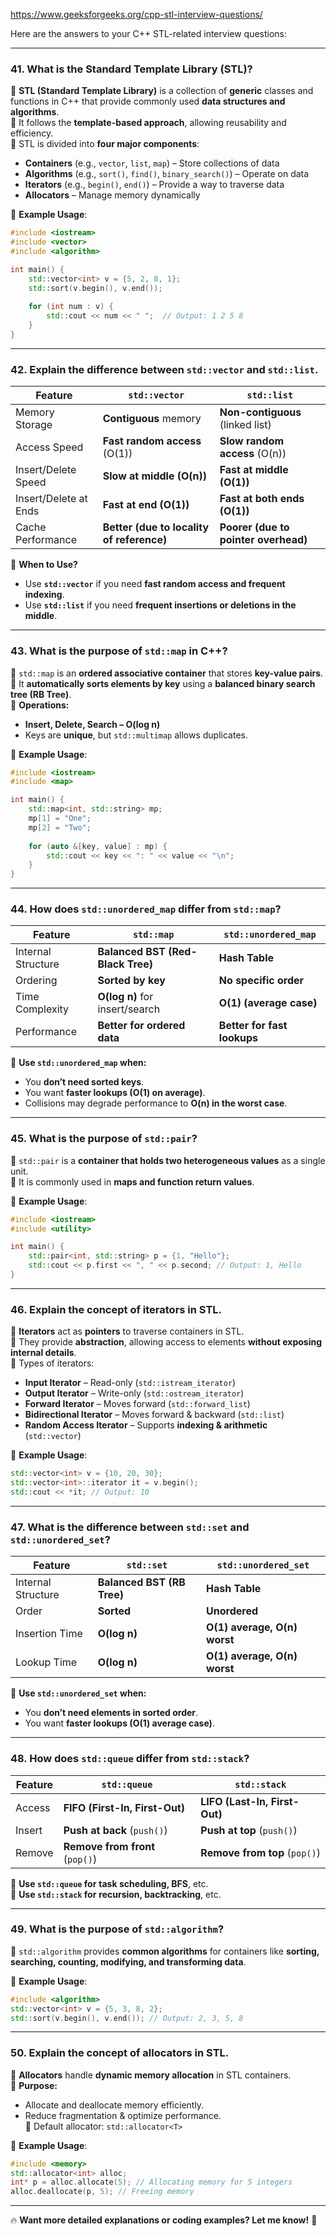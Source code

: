 https://www.geeksforgeeks.org/cpp-stl-interview-questions/

Here are the answers to your C++ STL-related interview questions:

---

### **41. What is the Standard Template Library (STL)?**  
🔹 **STL (Standard Template Library)** is a collection of **generic** classes and functions in C++ that provide commonly used **data structures and algorithms**.  
🔹 It follows the **template-based approach**, allowing reusability and efficiency.  
🔹 STL is divided into **four major components**:  
  - **Containers** (e.g., `vector`, `list`, `map`) – Store collections of data  
  - **Algorithms** (e.g., `sort()`, `find()`, `binary_search()`) – Operate on data  
  - **Iterators** (e.g., `begin()`, `end()`) – Provide a way to traverse data  
  - **Allocators** – Manage memory dynamically  

📌 **Example Usage**:  
```cpp
#include <iostream>
#include <vector>
#include <algorithm>

int main() {
    std::vector<int> v = {5, 2, 8, 1};
    std::sort(v.begin(), v.end());
    
    for (int num : v) {
        std::cout << num << " ";  // Output: 1 2 5 8
    }
}
```

---

### **42. Explain the difference between `std::vector` and `std::list`.**  
| Feature       | `std::vector` | `std::list` |
|--------------|--------------|-------------|
| Memory Storage | **Contiguous** memory | **Non-contiguous** (linked list) |
| Access Speed | **Fast random access** (O(1)) | **Slow random access** (O(n)) |
| Insert/Delete Speed | **Slow at middle (O(n))** | **Fast at middle (O(1))** |
| Insert/Delete at Ends | **Fast at end (O(1))** | **Fast at both ends (O(1))** |
| Cache Performance | **Better (due to locality of reference)** | **Poorer (due to pointer overhead)** |

📌 **When to Use?**  
- Use **`std::vector`** if you need **fast random access and frequent indexing**.  
- Use **`std::list`** if you need **frequent insertions or deletions in the middle**.  

---

### **43. What is the purpose of `std::map` in C++?**  
🔹 `std::map` is an **ordered associative container** that stores **key-value pairs**.  
🔹 It **automatically sorts elements by key** using a **balanced binary search tree (RB Tree)**.  
🔹 **Operations:**  
  - **Insert, Delete, Search – O(log n)**
  - Keys are **unique**, but `std::multimap` allows duplicates.  

📌 **Example Usage**:  
```cpp
#include <iostream>
#include <map>

int main() {
    std::map<int, std::string> mp;
    mp[1] = "One";
    mp[2] = "Two";
    
    for (auto &[key, value] : mp) {
        std::cout << key << ": " << value << "\n";
    }
}
```

---

### **44. How does `std::unordered_map` differ from `std::map`?**  
| Feature | `std::map` | `std::unordered_map` |
|---------|-----------|------------------|
| Internal Structure | **Balanced BST (Red-Black Tree)** | **Hash Table** |
| Ordering | **Sorted by key** | **No specific order** |
| Time Complexity | **O(log n)** for insert/search | **O(1) (average case)** |
| Performance | **Better for ordered data** | **Better for fast lookups** |

📌 **Use `std::unordered_map` when:**  
- You **don’t need sorted keys**.  
- You want **faster lookups (O(1) on average)**.  
- Collisions may degrade performance to **O(n) in the worst case**.  

---

### **45. What is the purpose of `std::pair`?**  
🔹 `std::pair` is a **container that holds two heterogeneous values** as a single unit.  
🔹 It is commonly used in **maps and function return values**.  

📌 **Example Usage**:  
```cpp
#include <iostream>
#include <utility>

int main() {
    std::pair<int, std::string> p = {1, "Hello"};
    std::cout << p.first << ", " << p.second; // Output: 1, Hello
}
```

---

### **46. Explain the concept of iterators in STL.**  
🔹 **Iterators** act as **pointers** to traverse containers in STL.  
🔹 They provide **abstraction**, allowing access to elements **without exposing internal details**.  
🔹 Types of iterators:  
  - **Input Iterator** – Read-only (`std::istream_iterator`)  
  - **Output Iterator** – Write-only (`std::ostream_iterator`)  
  - **Forward Iterator** – Moves forward (`std::forward_list`)  
  - **Bidirectional Iterator** – Moves forward & backward (`std::list`)  
  - **Random Access Iterator** – Supports **indexing & arithmetic** (`std::vector`)  

📌 **Example Usage**:  
```cpp
std::vector<int> v = {10, 20, 30};
std::vector<int>::iterator it = v.begin();
std::cout << *it; // Output: 10
```

---

### **47. What is the difference between `std::set` and `std::unordered_set`?**  
| Feature | `std::set` | `std::unordered_set` |
|---------|------------|----------------------|
| Internal Structure | **Balanced BST (RB Tree)** | **Hash Table** |
| Order | **Sorted** | **Unordered** |
| Insertion Time | **O(log n)** | **O(1) average, O(n) worst** |
| Lookup Time | **O(log n)** | **O(1) average, O(n) worst** |

📌 **Use `std::unordered_set` when:**  
- You **don’t need elements in sorted order**.  
- You want **faster lookups (O(1) average case)**.  

---

### **48. How does `std::queue` differ from `std::stack`?**  
| Feature | `std::queue` | `std::stack` |
|---------|-------------|-------------|
| Access | **FIFO (First-In, First-Out)** | **LIFO (Last-In, First-Out)** |
| Insert | **Push at back** (`push()`) | **Push at top** (`push()`) |
| Remove | **Remove from front** (`pop()`) | **Remove from top** (`pop()`) |

📌 **Use `std::queue` for** **task scheduling, BFS**, etc.  
📌 **Use `std::stack` for** **recursion, backtracking**, etc.  

---

### **49. What is the purpose of `std::algorithm`?**  
🔹 `std::algorithm` provides **common algorithms** for containers like **sorting, searching, counting, modifying, and transforming data**.  

📌 **Example Usage**:  
```cpp
#include <algorithm>
std::vector<int> v = {5, 3, 8, 2};
std::sort(v.begin(), v.end()); // Output: 2, 3, 5, 8
```

---

### **50. Explain the concept of allocators in STL.**  
🔹 **Allocators** handle **dynamic memory allocation** in STL containers.  
🔹 **Purpose:**  
  - Allocate and deallocate memory efficiently.  
  - Reduce fragmentation & optimize performance.  
🔹 Default allocator: `std::allocator<T>`  

📌 **Example Usage**:  
```cpp
#include <memory>
std::allocator<int> alloc;
int* p = alloc.allocate(5); // Allocating memory for 5 integers
alloc.deallocate(p, 5); // Freeing memory
```

---

🔥 **Want more detailed explanations or coding examples? Let me know!** 🚀
